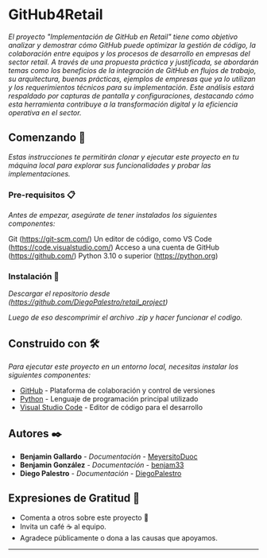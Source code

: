 # GitHub4Retail

_El proyecto "Implementación de GitHub en Retail" tiene como objetivo analizar y demostrar cómo GitHub puede optimizar la gestión de código, la colaboración entre equipos y los procesos de desarrollo en empresas del sector retail. A través de una propuesta práctica y justificada, se abordarán temas como los beneficios de la integración de GitHub en flujos de trabajo, su arquitectura, buenas prácticas, ejemplos de empresas que ya lo utilizan y los requerimientos técnicos para su implementación. Este análisis estará respaldado por capturas de pantalla y configuraciones, destacando cómo esta herramienta contribuye a la transformación digital y la eficiencia operativa en el sector._

## Comenzando 🚀

_Estas instrucciones te permitirán clonar y ejecutar este proyecto en tu máquina local para explorar sus funcionalidades y probar las implementaciones._

### Pre-requisitos 📋

_Antes de empezar, asegúrate de tener instalados los siguientes componentes:_

Git (https://git-scm.com/)
Un editor de código, como VS Code (https://code.visualstudio.com/)
Acceso a una cuenta de GitHub (https://github.com/)
Python 3.10 o superior (https://python.org)


### Instalación 🔧

_Descargar el repositorio desde (https://github.com/DiegoPalestro/retail_project)_

_Luego de eso descomprimir el archivo .zip y hacer funcionar el codigo._


## Construido con 🛠️

_Para ejecutar este proyecto en un entorno local, necesitas instalar los siguientes componentes:_

* [GitHub](https://github.com/) - Plataforma de colaboración y control de versiones
* [Python](https://www.python.org/) - Lenguaje de programación principal utilizado
* [Visual Studio Code](https://code.visualstudio.com/) - Editor de código para el desarrollo

## Autores ✒️

* **Benjamin Gallardo** - *Documentación* - [MeyersitoDuoc](https://github.com/MeyersitoDuoc)
* **Benjamin González** - *Documentación* - [benjam33](https://github.com/benjam33)
* **Diego Palestro** - *Documentación* - [DiegoPalestro](https://github.com/DiegoPalestro)

## Expresiones de Gratitud 🎁

* Comenta a otros sobre este proyecto 📢
* Invita un café ☕ al equipo.
* Agradece públicamente o dona a las causas que apoyamos.

---